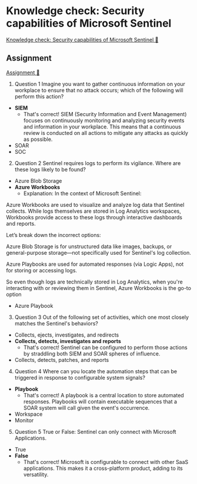 # Knowledge check: Security capabilities of Microsoft Sentinel

[Knowledge check: Security capabilities of Microsoft Sentinel 🔗](https://www.coursera.org/learn/microsoft-sc-900-exam-preparation-and-practice/assignment-submission/tDOi4/knowledge-check-security-capabilities-of-microsoft-sentinel)

## Assignment

[Assignment 🔗](https://www.coursera.org/learn/microsoft-sc-900-exam-preparation-and-practice/assignment-submission/tDOi4/knowledge-check-security-capabilities-of-microsoft-sentinel/attempt)

1.  Question 1
    Imagine you want to gather continuous information on your workplace to ensure that no attack occurs; which of the following will perform this action?

- **SIEM**
  - That's correct! SIEM (Security Information and Event Management) focuses on continuously monitoring and analyzing security events and information in your workplace. This means that a continuous review is conducted on all actions to mitigate any attacks as quickly as possible.
- SOAR
- SOC

2. Question 2
   Sentinel requires logs to perform its vigilance. Where are these logs likely to be found?

- Azure Blob Storage
- **Azure Workbooks**
  - Explanation: In the context of Microsoft Sentinel:

Azure Workbooks are used to visualize and analyze log data that Sentinel collects. While logs themselves are stored in Log Analytics workspaces, Workbooks provide access to these logs through interactive dashboards and reports.

Let’s break down the incorrect options:

Azure Blob Storage is for unstructured data like images, backups, or general-purpose storage—not specifically used for Sentinel's log collection.

Azure Playbooks are used for automated responses (via Logic Apps), not for storing or accessing logs.

So even though logs are technically stored in Log Analytics, when you're interacting with or reviewing them in Sentinel, Azure Workbooks is the go-to option

- Azure Playbook

3. Question 3
   Out of the following set of activities, which one most closely matches the Sentinel's behaviors?

- Collects, ejects, investigates, and redirects
- **Collects, detects, investigates and reports**
  - That's correct! Sentinel can be configured to perform those actions by straddling both SIEM and SOAR spheres of influence.
- Collects, detects, patches, and reports

4. Question 4
   Where can you locate the automation steps that can be triggered in response to configurable system signals?

- **Playbook**
  - That's correct! A playbook is a central location to store automated responses. Playbooks will contain executable sequences that a SOAR system will call given the event's occurrence.
- Workspace
- Monitor

5. Question 5
   True or False: Sentinel can only connect with Microsoft Applications.

- True
- **False**
  - That's correct! Microsoft is configurable to connect with other SaaS applications. This makes it a cross-platform product, adding to its versatility.
